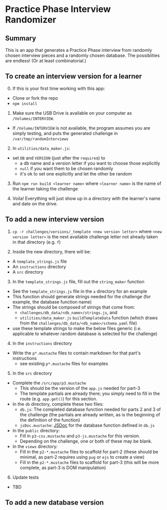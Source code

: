 # Practice Phase Interview Randomizer

## Summary

This is an app that generates a Practice Phase interview from randomly chosen interview pieces and a randomly chosen database. The possiblities are endless! (Or at least combinatorial.)

## To create an interview version for a learner

0. If this is your first time working with this app: 
  - Clone or fork the repo
  - `npm install`

1. Make sure the USB Drive is available on your computer as `/Volumes/INTERVIEW`.
  - If `/Volume/INTERVIEW` is not available, the program assumes you are simply testing, and puts the generated challenge in `/var/tmp/randomInterviews`

2. In `utilities/data_maker.js`:
  - set `DB` and `VERSION` (just after the `require`s) to 
    - a db name and a version letter if you want to choose those explicitly
    - `null` if you want them to be chosen randomly
    - it's ok to set one explicitly and let the other be random

3. Run 
  `npm run build <learner name>` where `<learner name>` is the name of the learner taking the challenge

4. Voila! Everything will just show up in a directory with the learner's name and date on the drive. 

## To add a new interview version

1. `cp -r challenges/versions/_template <new version letter>` where `<new version letter>` is the next available challenge letter not already taken in that directory (e.g. `f`)

2. Inside the new directory, there will be:
  - A `template_strings.js` file
  - An `instructions` directory
  - A `src` directory

3. In the `template_strings.js` file, fill out the `string_maker` function
  - See the `template_strings.js` file in the `a` directory for an example
  - This function should generate strings needed for the challenge (for example, the database function name)
  - The strings should be composed of strings that come from: 
    - `challenges/db_data/<db_name>/strings.js`, and
    - `utilities/data_maker.js` `buildTemplateData` function (which draws from the `challenges/db_data/<db_name>/schema.yaml` file)
  - use these template strings to make the below files generic (i.e. applicable to whatever random database is selected for the challenge)

4. In the `instructions` directory
  - Write the `p*.mustache` files to contain markdown for that part's instructions
    - see existing `p*.mustache` files for examples

5. In the `src` directory
  - Complete the `/src/app/p3.mustache`
    - This should be the version of the `app.js` needed for part-3
    - The template partials are already there; you simply need to fill in the route (e.g. `app.get()`) for this section.
  - In the `db` directory, complete these two files:
    - `db.js`: The completed database function needed for parts 2 and 3 of the challenge (the partials are already written, as is the beginning of the definition of the function)
    - `jsDoc.mustache`: [JSDoc](http://usejsdoc.org/about-getting-started.html#adding-documentation-comments-to-your-code) for the database function defined in `db.js`
  - In the `public` directory:
    - Fill in `p3-css.mustache` and `p3-js.mustache` for this version. 
    - Depending on the challenge, one or both of these may be blank.
  - In the `views` directory:
    - Fill in the `p2-*.mustache` files to scaffold for part-2 (these should be minimal, as part-2 requires using `pug` or `ejs` to create a view)
    - Fill in the `p2-*.mustache` files to scaffold for part-3 (this will be more complete, as part-3 is DOM manipulation)

6. Update tests
  - TBD

## To add a new database version
